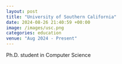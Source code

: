 ```yaml
---
layout: post
title: "University of Southern California"
date: 2024-08-26 21:40:59 +00:00
image: /images/usc.png
categories: education
venue: "Aug 2024 - Present"
---
```

Ph.D. student in Computer Science